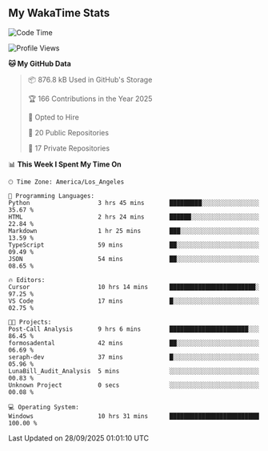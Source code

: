 ## My WakaTime Stats
<!--START_SECTION:waka-->
![Code Time](http://img.shields.io/badge/Code%20Time-444%20hrs%2017%20mins-blue)

![Profile Views](http://img.shields.io/badge/Profile%20Views-1-blue)

**🐱 My GitHub Data** 

> 📦 876.8 kB Used in GitHub's Storage 
 > 
> 🏆 166 Contributions in the Year 2025
 > 
> 💼 Opted to Hire
 > 
> 📜 20 Public Repositories 
 > 
> 🔑 17 Private Repositories 
 > 
📊 **This Week I Spent My Time On** 

```text
🕑︎ Time Zone: America/Los_Angeles

💬 Programming Languages: 
Python                   3 hrs 45 mins       █████████░░░░░░░░░░░░░░░░   35.67 % 
HTML                     2 hrs 24 mins       ██████░░░░░░░░░░░░░░░░░░░   22.84 % 
Markdown                 1 hr 25 mins        ███░░░░░░░░░░░░░░░░░░░░░░   13.59 % 
TypeScript               59 mins             ██░░░░░░░░░░░░░░░░░░░░░░░   09.49 % 
JSON                     54 mins             ██░░░░░░░░░░░░░░░░░░░░░░░   08.65 % 

🔥 Editors: 
Cursor                   10 hrs 14 mins      ████████████████████████░   97.25 % 
VS Code                  17 mins             █░░░░░░░░░░░░░░░░░░░░░░░░   02.75 % 

🐱‍💻 Projects: 
Post-Call Analysis       9 hrs 6 mins        ██████████████████████░░░   86.45 % 
formosadental            42 mins             ██░░░░░░░░░░░░░░░░░░░░░░░   06.69 % 
seraph-dev               37 mins             █░░░░░░░░░░░░░░░░░░░░░░░░   05.96 % 
LunaBill_Audit_Analysis  5 mins              ░░░░░░░░░░░░░░░░░░░░░░░░░   00.83 % 
Unknown Project          0 secs              ░░░░░░░░░░░░░░░░░░░░░░░░░   00.08 % 

💻 Operating System: 
Windows                  10 hrs 31 mins      █████████████████████████   100.00 % 
```


 Last Updated on 28/09/2025 01:01:10 UTC
<!--END_SECTION:waka-->
